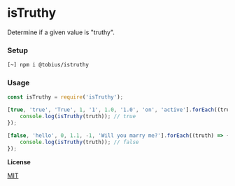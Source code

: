 
# isTruthy

Determine if a given value is "truthy".

### Setup

```sh
[~] npm i @tobius/istruthy
```

### Usage

```js
const isTruthy = require('isTruthy');

[true, 'true', 'True', 1, '1', 1.0, '1.0', 'on', 'active'].forEach((truth) => {
	console.log(isTruthy(truth)); // true
});

[false, 'hello', 0, 1.1, -1, 'Will you marry me?'].forEach((truth) => {
	console.log(isTruthy(truth)); // false
});
```

__License__

[MIT](https://github.com/tobius/istruthy/blob/master/LICENSE)

